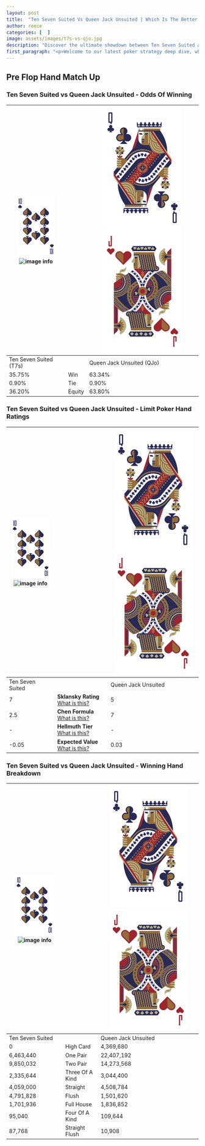```yaml
---
layout: post
title:  "Ten Seven Suited Vs Queen Jack Unsuited | Which Is The Better Hand In Poker? A Complete Guide"
author: reece
categories: [  ]
image: assets/images/t7s-vs-qjo.jpg
description: "Discover the ultimate showdown between Ten Seven Suited and Queen Jack Unsuited in poker! Uncover the odds, strategies, and scenarios where one hand triumphs over the other. Get ready to up your poker game with this thrilling analysis."
first_paragraph: "<p>Welcome to our latest poker strategy deep dive, where we're pitting two distinct hands against each other in a high-stakes showdown: Ten Seven Suited vs Queen Jack Unsuited.</p><p>In the dynamic world of poker, every decision counts, and knowing which hand holds the upper hand is key to your success at the table.</p><p>In this article, we'll dissect these two hands, explore the scenarios where one dominates the other, and equip you with the knowledge to make strategic choices that can tip the odds in your favor.</p><p>Get ready to unravel the intriguing dynamics of these poker hands and elevate your game to new heights.</p>"
---
```




[comment]: # (sp0)

## Pre Flop Hand Match Up

<div class="table hand-ratings" markdown="1"> 



### Ten Seven Suited vs Queen Jack Unsuited - Odds Of Winning


    
| ![image info](assets/images/hand1/T.png) ![image info](assets/images/hand1/7s.png) |  | ![image info](assets/images/hand2/Q.png) ![image info](assets/images/hand2/Jo.png) |
| -------- | -------- | -------- |
| Ten Seven Suited (T7s) |  | Queen Jack Unsuited (QJo) |
| 35.75% | Win | 63.34% |
| 0.90% | Tie | 0.90% |
| 36.20% | Equity | 63.80% |




[comment]: # (sp1)



### Ten Seven Suited vs Queen Jack Unsuited - Limit Poker Hand Ratings


    
| ![image info](assets/images/hand1/T.png) ![image info](assets/images/hand1/7s.png) |  | ![image info](assets/images/hand2/Q.png) ![image info](assets/images/hand2/Jo.png) |
| -------- | -------- | -------- |
| Ten Seven Suited |  | Queen Jack Unsuited |
| 7 | **Sklansky Rating** [What is this?](/sklansky-rating-explained) | 5 |
| 2.5 | **Chen Formula** [What is this?](/chen-formula-explained) | 7 |
| - | **Hellmuth Tier** [What is this?](/Hellmuth-tier-explained) | - |
| -0.05 | **Expected Value** [What is this?](/expected-value-explained) | 0.03 |




[comment]: # (sp2)



### Ten Seven Suited vs Queen Jack Unsuited - Winning Hand Breakdown


    
| ![image info](assets/images/hand1/T.png) ![image info](assets/images/hand1/7s.png) |  | ![image info](assets/images/hand2/Q.png) ![image info](assets/images/hand2/Jo.png) |
| -------- | -------- | -------- |
| Ten Seven Suited |  | Queen Jack Unsuited |
| 0 | High Card | 4,369,680 |
| 6,463,440 | One Pair | 22,407,192 |
| 9,850,032 | Two Pair | 14,273,568 |
| 2,335,644 | Three Of A Kind | 3,044,400 |
| 4,059,000 | Straight | 4,508,784 |
| 4,791,828 | Flush | 1,501,620 |
| 1,701,936 | Full House | 1,836,852 |
| 95,040 | Four Of A Kind | 109,644 |
| 87,768 | Straight Flush | 10,908 |




[comment]: # (sp3)



</div>

[comment]: # (sp4)



[comment]: # (sp5)

